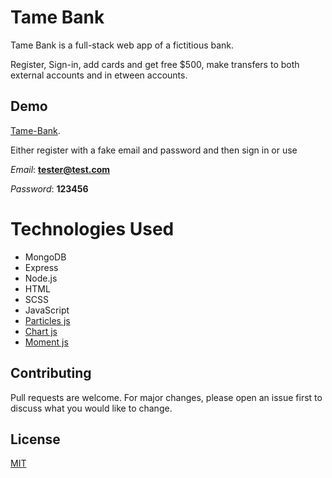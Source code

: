 # Tame Bank

Tame Bank is a full-stack web app of a fictitious bank. 

Register, Sign-in, add cards and get free $500, make transfers to both external accounts and in etween accounts. 


## Demo

[Tame-Bank](https://shreeyansh-b.github.io/Tame-Bank-/).

Either register with a fake email and password and then sign in or use 

_Email_: **tester@test.com**

_Password_: **123456**


# Technologies Used
* MongoDB
* Express
* Node.js 
* HTML
* SCSS
* JavaScript 
* [Particles js](https://vincentgarreau.com/particles.js/) 
* [Chart js](https://www.chartjs.org/)
* [Moment js](https://momentjs.com/)



## Contributing
Pull requests are welcome. For major changes, please open an issue first to discuss what you would like to change.

## License
[MIT](https://choosealicense.com/licenses/mit/)
